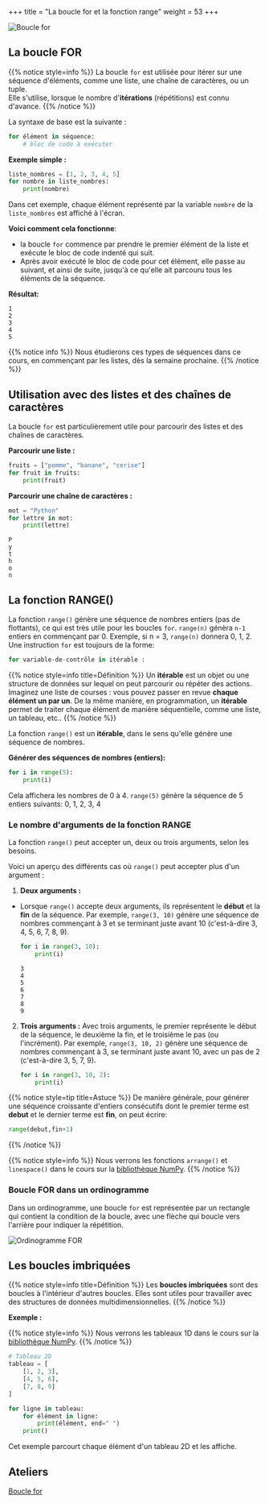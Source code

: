 +++
title = "La boucle for et la fonction range"
weight = 53
+++

![Boucle for](../boucle-for.jpeg?width=20vw)

## La boucle FOR

{{% notice style=info %}}
La boucle `for` est utilisée pour itérer sur une séquence d'éléments, comme une liste, une chaîne de caractères, ou un tuple.   
Elle s'utilise, lorsque le nombre d'**itérations** (répétitions) est connu d'avance.
{{% /notice %}}

La syntaxe de base est la suivante :

```python
for élément in séquence:
    # bloc de code à exécuter
```

**Exemple simple :**

```python
liste_nombres = [1, 2, 3, 4, 5]
for nombre in liste_nombres:
    print(nombre)
```

Dans cet exemple, chaque élément représenté par la variable `nombre` de la `liste_nombres` est affiché à l'écran.

**Voici comment cela fonctionne**: 
- la boucle `for` commence par prendre le premier élément de la liste et exécute le bloc de code indenté qui suit. 
- Après avoir exécuté le bloc de code pour cet élément, elle passe au suivant, et ainsi de suite, jusqu'à ce qu'elle ait parcouru tous les éléments de la séquence.

**Résultat:**

```plaintext
1
2
3
4
5
```

{{% notice info %}}
Nous étudierons ces types de séquences dans ce cours, en commençant par les listes, dès la semaine prochaine.
{{% /notice %}}

## Utilisation avec des listes et des chaînes de caractères

La boucle `for` est particulièrement utile pour parcourir des listes et des chaînes de caractères.

**Parcourir une liste :**

```python
fruits = ["pomme", "banane", "cerise"]
for fruit in fruits:
    print(fruit)
```

**Parcourir une chaîne de caractères :**

```python
mot = "Python"
for lettre in mot:
    print(lettre)
```

```plaintext
P
y
t
h
o
n
```

## La fonction RANGE()

La fonction `range()` génère une séquence de nombres entiers (pas de flottants), ce qui est très utile pour les boucles `for`.
`range(n)` génèra `n-1` entiers en commençant par 0. Exemple, si n = 3, `range(n)` donnera 0, 1, 2.
Une instruction `for` est toujours de la forme:

```python
for variable-de-contrôle in itérable :
```

{{% notice style=info title=Définition %}}
Un **itérable** est un objet ou une structure de données sur lequel on peut parcourir ou répéter des actions. 
Imaginez une liste de courses : vous pouvez passer en revue **chaque élément un par un**. 
De la même manière, en programmation, un **itérable** permet de traiter chaque élément de manière séquentielle, comme une liste, un tableau, etc..
{{% /notice %}}

La fonction `range()` est un **itérable**, dans le sens qu'elle génère une séquence de nombres.

**Générer des séquences de nombres (entiers):**

```python
for i in range(5):
    print(i)
```
Cela affichera les nombres de 0 à 4. `range(5)` génère la séquence de 5 entiers suivants: 0, 1, 2, 3, 4

### Le nombre d'arguments de la fonction RANGE

La fonction `range()` peut accepter un, deux ou trois arguments, selon les besoins. 

Voici un aperçu des différents cas où `range()` peut accepter plus d'un argument :

1. **Deux arguments :**

- Lorsque `range()` accepte deux arguments, ils représentent le **début** et la **fin** de la séquence. 
Par exemple, `range(3, 10)` génère une séquence de nombres commençant à 3 et se terminant juste avant 10 (c'est-à-dire 3, 4, 5, 6, 7, 8, 9).

   ```python
   for i in range(3, 10):
       print(i)
   ```

   ```plaintext
   3
   4
   5
   6
   7
   8
   9
   ```

2. **Trois arguments :**
   Avec trois arguments, le premier représente le début de la séquence, le deuxième la fin, et le troisième le pas (ou l'incrément). Par exemple, `range(3, 10, 2)` génère une séquence de nombres commençant à 3, se terminant juste avant 10, avec un pas de 2 (c'est-à-dire 3, 5, 7, 9).

   ```python
   for i in range(3, 10, 2):
       print(i)
   ```

{{% notice style=tip title=Astuce %}}
De manière générale, pour générer une séquence croissante d'entiers consécutifs dont le premier terme est **debut** et le dernier terme est **fin**, on peut écrire:
```python
range(debut,fin+1)
```
{{% /notice %}}

{{% notice style=info %}}
Nous verrons les fonctions `arrange()` et `linespace()` dans le cours sur la [bibliothèque NumPy](/Semaine13/numpy.md).
{{% /notice %}}

### Boucle FOR dans un ordinogramme

Dans un ordinogramme, une boucle `for` est représentée par un rectangle qui contient la condition de la boucle, avec une flèche qui boucle vers l'arrière pour indiquer la répétition.

![Ordinogramme FOR](../ordino-boucle-FOR.png?width=35vw)

## Les boucles imbriquées

{{% notice style=info title=Définition %}}
Les **boucles imbriquées** sont des boucles à l'intérieur d'autres boucles. 
Elles sont utiles pour travailler avec des structures de données multidimensionnelles.
{{% /notice %}}

**Exemple :**

{{% notice style=info %}}
Nous verrons les tableaux 1D dans le cours sur la [bibliothèque NumPy](/Semaine13/numpy.md).
{{% /notice %}}

```python
# Tableau 2D
tableau = [
    [1, 2, 3],
    [4, 5, 6],
    [7, 8, 9]
]

for ligne in tableau:
    for élément in ligne:
        print(élément, end=" ")
    print()
```
Cet exemple parcourt chaque élément d'un tableau 2D et les affiche.

## Ateliers

[Boucle for](../atelier-for.ipynb)